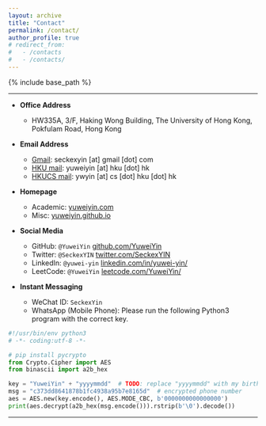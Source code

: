 ```yaml
---
layout: archive
title: "Contact"
permalink: /contact/
author_profile: true
# redirect_from:
#   - /contacts
#   - /contacts/
---
```


<script src="https://polyfill.io/v3/polyfill.min.js?features=es6"></script>
<script id="MathJax-script" async src="https://cdn.jsdelivr.net/npm/mathjax@3/es5/tex-mml-chtml.js"></script>
<script>
MathJax = {
  tex: {
    inlineMath: [['$', '$']],
    processEscapes: true
  }
};
</script>

{% include base_path %}

---

- **Office Address**
  - HW335A, 3/F, Haking Wong Building, The University of Hong Kong, Pokfulam Road, Hong Kong

- **Email Address**
  - [Gmail](mailto:seckexyin@gmail.com): seckexyin [at] gmail [dot] com
  - [HKU mail](mailto:yuweiyin@hku.hk): yuweiyin [at] hku [dot] hk
  - [HKUCS mail](mailto:ywyin@cs.hku.hk): ywyin [at] cs [dot] hku [dot] hk

- **Homepage**
  - Academic: [yuweiyin.com](https://www.yuweiyin.com/)
  - Misc: [yuweiyin.github.io](https://yuweiyin.github.io/)

- **Social Media**
  - GitHub: `@YuweiYin` [github.com/YuweiYin](https://github.com/YuweiYin)
  - Twitter: `@SeckexYIN` [twitter.com/SeckexYIN](https://twitter.com/SeckexYIN)
  - LinkedIn: `@yuwei-yin` [linkedin.com/in/yuwei-yin/](https://www.linkedin.com/in/yuwei-yin/)
  - LeetCode: `@YuweiYin` [leetcode.com/YuweiYin/](https://leetcode.com/YuweiYin/)

- **Instant Messaging**
  - WeChat ID: `SeckexYin`
  - WhatsApp (Mobile Phone): Please run the following Python3 program with the correct key.

```python
#!/usr/bin/env python3
# -*- coding:utf-8 -*-

# pip install pycrypto
from Crypto.Cipher import AES
from binascii import a2b_hex

key = "YuweiYin" + "yyyymmdd"  # TODO: replace "yyyymmdd" with my birthday
msg = "c373dd8641878b1fc4938a95b7e8165d"  # encrypted phone number
aes = AES.new(key.encode(), AES.MODE_CBC, b'0000000000000000')
print(aes.decrypt(a2b_hex(msg.encode())).rstrip(b'\0').decode())
```

---
